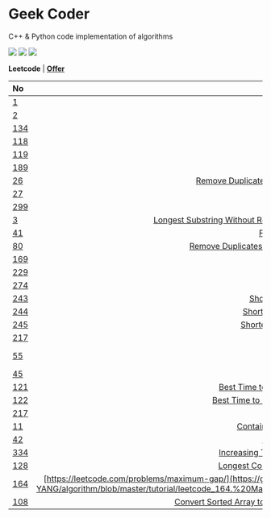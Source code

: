# Geek Coder

C++ & Python code implementation of algorithms

![](https://img.shields.io/badge/language-C%2B%2B-green) ![](https://img.shields.io/badge/language-Python-red) ![](https://img.shields.io/badge/thinking-cool-yellow)

**Leetcode** | **[Offer](https://github.com/gmlyytt-YANG/algorithm/blob/master/miscellaneous/offer.md)**



| No | Solutions | Difficulty | Tags | 
| :------| ------: | :------: |:------: |
| [1](https://leetcode.com/problems/two-sum/) | [Two Sum](https://github.com/gmlyytt-YANG/algorithm/blob/master/tutorial/leetcode_1.%20Two%20Sum.md) | Easy |Array|
| [2](https://leetcode.com/problems/add-two-numbers/) | [Add Two Numbers](https://github.com/gmlyytt-YANG/algorithm/blob/master/tutorial/leetcode_2.%20Add%20Two%20Numbers.md) | Medium |Array|
| [134](https://leetcode.com/problems/gas-station/description/) | [Gas Station](https://github.com/gmlyytt-YANG/algorithm/blob/master/tutorial/leetcode_134.%20Gas%20Station.md) | Medium |Array|
| [118](https://leetcode.com/problems/pascals-triangle/description/) | [Pascal's Triangle](https://github.com/gmlyytt-YANG/algorithm/blob/master/tutorial/leetcode_118.%20Pascal's%20Triangle.md) | Easy | Array|
| [119](https://leetcode.com/problems/pascals-triangle-ii/description/) | [Pascal's Triangle II](https://github.com/gmlyytt-YANG/algorithm/blob/master/tutorial/leetcode_119.%20Pascal's%20Triangle%20II.md) | Easy | Array |
| [189](https://leetcode.com/problems/rotate-array/description/)| [Rotate Array](https://github.com/gmlyytt-YANG/algorithm/blob/master/tutorial/leetcode_189.%20Rotate%20Array.md) | Easy | Array|
| [26](https://leetcode.com/problems/remove-duplicates-from-sorted-array/description/)| [Remove Duplicates from Sorted Array](https://github.com/gmlyytt-YANG/algorithm/blob/master/tutorial/leetcode_26.%20Remove%20Duplicates%20from%20Sorted%20Array.md) | Easy | Array|
| [27](https://leetcode.com/problems/remove-element/)| [Remove Element](https://github.com/gmlyytt-YANG/algorithm/blob/master/tutorial/leetcode_27.%20Remove%20Element.md) | Easy | Array|
| [299](https://leetcode.com/problems/bulls-and-cows/)| [Bulls and Cows](https://github.com/gmlyytt-YANG/algorithm/blob/master/tutorial/leetcode_299.%20Bulls%20and%20Cows.md) | Easy | Array|
| [3](https://leetcode.com/problems/longest-substring-without-repeating-characters/)| [Longest Substring Without Repeating Characters](https://github.com/gmlyytt-YANG/algorithm/blob/master/tutorial/leetcode_3.%20Longest%20Substring%20Without%20Repeating%20Characters.md) | Medium | Array|
| [41](https://leetcode.com/problems/first-missing-positive/description/)| [First Missing Positive](https://github.com/gmlyytt-YANG/algorithm/blob/master/tutorial/leetcode_41.%20First%20Missing%20Positive.md) | Hard | Array|
| [80](https://leetcode.com/problems/remove-duplicates-from-sorted-array-ii/description/)| [Remove Duplicates from Sorted Array II](https://github.com/gmlyytt-YANG/algorithm/blob/master/tutorial/leetcode_80.%20Remove%20Duplicates%20from%20Sorted%20Array%20II.md) | Medium | Array|
| [169](https://leetcode.com/problems/majority-element/)| [Majority Element](https://github.com/gmlyytt-YANG/algorithm/blob/master/tutorial/leetcode_169.%20Majority%20Element.md) | Easy | Array|
| [229](https://leetcode.com/problems/majority-element-ii/description/)| [Majority Element II](https://github.com/gmlyytt-YANG/algorithm/blob/master/tutorial/leetcode_229.%20Majority%20Element%20II.md) | Medium | Array|
| [274](https://leetcode.com/problems/h-index/)| [H-Index](https://github.com/gmlyytt-YANG/algorithm/blob/master/tutorial/leetcode_274.%20H-Index.md) | Medium | Array|
| [243](https://leetcode.com/problems/shortest-word-distance/)| [Shortest Word Distance](https://github.com/gmlyytt-YANG/algorithm/blob/master/tutorial/leetcode_243.%20Shortest%20Word%20Distance.md) | Easy | Array|
| [244](https://leetcode.com/problems/shortest-word-distance-ii/description/)| [Shortest Word Distance II](https://github.com/gmlyytt-YANG/algorithm/blob/master/tutorial/leetcode_244.%20Shortest%20Word%20Distance%20II.md) | Easy | Array|
| [245](https://leetcode.com/problems/shortest-word-distance-iii/description/)| [Shortest Word Distance III](https://github.com/gmlyytt-YANG/algorithm/blob/master/tutorial/leetcode_245.%20Shortest%20Word%20Distance%20III.md) | Easy | Array|
| [217](https://leetcode.com/problems/contains-duplicate/)| [Contains Duplicate](https://github.com/gmlyytt-YANG/algorithm/blob/master/tutorial/leetcode_217.%20Contains%20Duplicate.md) | Easy | Array|
| [55](https://leetcode.com/problems/jump-game/)| [Jump Game](https://github.com/gmlyytt-YANG/algorithm/blob/master/tutorial/leetcode_55.%20Jump%20Game.md) | Medium | Array & DP|
| [45](https://leetcode.com/problems/jump-game-ii/)| [Jump Game II](https://github.com/gmlyytt-YANG/algorithm/blob/master/tutorial/leetcode_45.%20Jump%20Game%20II.md) | Hard | Array|
| [121](https://leetcode.com/problems/best-time-to-buy-and-sell-stock/)| [Best Time to Buy and Sell Stock](https://github.com/gmlyytt-YANG/algorithm/blob/master/tutorial/leetcode_121.%20Best%20Time%20to%20Buy%20and%20Sell%20Stock.md) | Easy | Array|
| [122](https://leetcode.com/problems/best-time-to-buy-and-sell-stock-ii/)| [Best Time to Buy and Sell Stock II](https://github.com/gmlyytt-YANG/algorithm/blob/master/tutorial/leetcode_122.%20Best%20Time%20to%20Buy%20and%20Sell%20Stock%20II.md) | Easy | Array|
| [217](https://leetcode.com/problems/contains-duplicate/)| [Contains Duplicate](https://github.com/gmlyytt-YANG/algorithm/blob/master/tutorial/leetcode_217.%20Contains%20Duplicate.md) | Easy | Array|
| [11](https://leetcode.com/problems/container-with-most-water/)| [Container With Most Water](https://github.com/gmlyytt-YANG/algorithm/blob/master/tutorial/leetcode_11.%20Container%20With%20Most%20Water.md) | Medium | Array|
| [42](https://leetcode.com/problems/trapping-rain-water/)| [Trapping Rain Water](https://github.com/gmlyytt-YANG/algorithm/blob/master/tutorial/leetcode_42.%20Trapping%20Rain%20Water.md) | Hard | Array|
| [334](https://leetcode.com/problems/increasing-triplet-subsequence/)| [Increasing Triplet Subsequence](https://github.com/gmlyytt-YANG/algorithm/blob/master/tutorial/leetcode_334.%20Increasing%20Triplet%20Subsequence.md) | Medium | Array|
| [128](https://leetcode.com/problems/longest-consecutive-sequence/)| [Longest Consecutive Sequence](https://github.com/gmlyytt-YANG/algorithm/blob/master/tutorial/leetcode_128.%20Longest%20Consecutive%20Sequence.md) | Hard | Array|
| [164](https://leetcode.com/problems/maximum-gap/)| [https://leetcode.com/problems/maximum-gap/](https://github.com/gmlyytt-YANG/algorithm/blob/master/tutorial/leetcode_164.%20Maximum%20Gap.md) | Hard | Array|
| [108](https://leetcode.com/problems/convert-sorted-array-to-binary-search-tree/)| [Convert Sorted Array to Binary Search Tree](https://github.com/gmlyytt-YANG/algorithm/blob/master/tutorial/leetcode_108.%20Convert%20Sorted%20Array%20to%20Binary%20Search%20Tree.md) | Easy | Tree|
